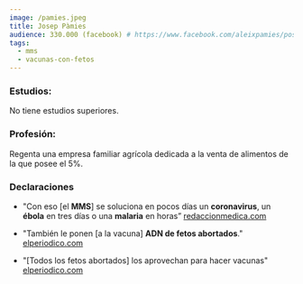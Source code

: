 ```yaml
---
image: /pamies.jpeg
title: Josep Pàmies
audience: 330.000 (facebook) # https://www.facebook.com/aleixpamies/posts/728149144206603/
tags: 
  - mms
  - vacunas-con-fetos
---
```


### Estudios:

No tiene estudios superiores.

### Profesión:

Regenta una empresa familiar agrícola dedicada a la venta de alimentos de la que posee el 5%.

### Declaraciones

- "Con eso [el **MMS**] se soluciona en pocos días un **coronavirus**, un **ébola** en tres días o una **malaria** en horas”
[redaccionmedica.com](https://redaccionmedica.com/secciones/sanidad-hoy/paimes-intenta-sacar-tajada-del-coronavirus-el-mms-lo-cura-en-dias--9382)

- "También le ponen [a la vacuna] **ADN de fetos abortados**."
[elperiodico.com](https://elperiodico.com/es/videos/sociedad/declaraciones-josep-pamies-argumenta-hay/4511417.shtml)

- "[Todos los fetos abortados] los aprovechan para hacer vacunas"
[elperiodico.com](https://elperiodico.com/es/videos/sociedad/declaraciones-josep-pamies-argumenta-hay/4511417.shtml)
